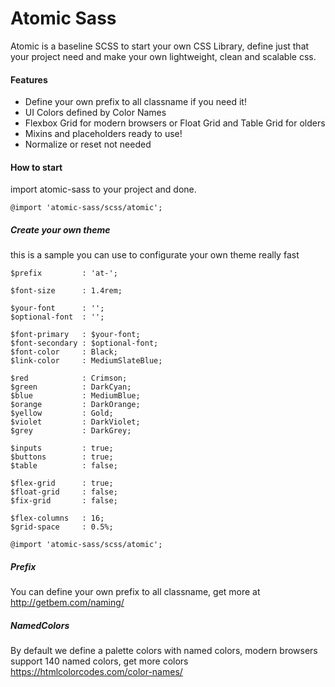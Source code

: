 Atomic Sass
=========
Atomic is a baseline SCSS to start your own CSS Library, define just that your project need and make your own lightweight, clean and scalable css.

#### Features
- Define your own prefix to all classname if you need it!
- UI Colors defined by Color Names
- Flexbox Grid for modern browsers or Float Grid and Table Grid for olders
- Mixins and placeholders ready to use!
- Normalize or reset not needed

#### How to start

import atomic-sass to your project and done.
```
@import 'atomic-sass/scss/atomic';
```

##### Create your own theme

this is a sample you can use to configurate your own theme really fast

```
$prefix         : 'at-';

$font-size      : 1.4rem;

$your-font      : '';
$optional-font  : '';

$font-primary   : $your-font;
$font-secondary : $optional-font;
$font-color     : Black;
$link-color     : MediumSlateBlue;

$red            : Crimson;
$green          : DarkCyan;
$blue           : MediumBlue;
$orange         : DarkOrange;
$yellow         : Gold;
$violet         : DarkViolet;
$grey           : DarkGrey;

$inputs         : true;
$buttons        : true;
$table          : false;

$flex-grid      : true;
$float-grid     : false;
$fix-grid       : false;

$flex-columns   : 16;
$grid-space     : 0.5%;

@import 'atomic-sass/scss/atomic';

```

##### Prefix
You can define your own prefix to all classname, get more at http://getbem.com/naming/

##### NamedColors
By default we define a palette colors with named colors, modern browsers support 140 named colors, get more colors https://htmlcolorcodes.com/color-names/
